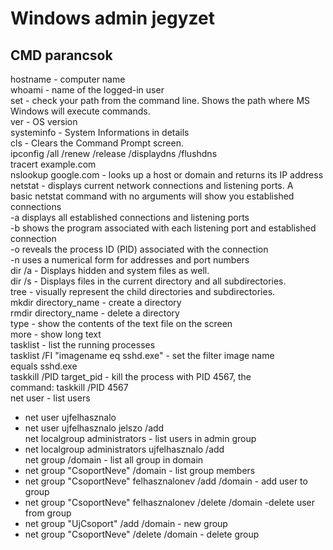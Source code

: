 # Windows admin jegyzet

## CMD parancsok

hostname - computer name<br>
whoami - name of the logged-in user<br>
set - check your path from the command line. Shows the path where MS Windows will execute commands.<br>
ver - OS version<br>
systeminfo - System Informations in details<br>
cls - Clears the Command Prompt screen.<br>
ipconfig /all /renew /release /displaydns /flushdns <br>
tracert example.com<br>
nslookup google.com - looks up a host or domain and returns its IP address<br>
netstat - displays current network connections and listening ports. A basic netstat command with no arguments will show you established connections<br>
  -a displays all established connections and listening ports<br>
  -b shows the program associated with each listening port and established connection<br>
  -o reveals the process ID (PID) associated with the connection<br>
  -n uses a numerical form for addresses and port numbers<br>
dir /a - Displays hidden and system files as well.<br>
dir /s - Displays files in the current directory and all subdirectories.<br>
tree - visually represent the child directories and subdirectories.<br>
mkdir directory_name - create a directory<br>
rmdir directory_name - delete a directory<br>
type - show the contents of the text file on the screen<br>
more - show long text<br>
tasklist - list the running processes<br>
   tasklist /FI "imagename eq sshd.exe"  -  set the filter image name equals sshd.exe<br>
taskkill /PID target_pid  - kill the process with PID 4567, the command: taskkill /PID 4567<br>
net user - list users<br>
  - net user ujfelhasznalo<br>
  - net user ujfelhasznalo jelszo /add<br>
net localgroup administrators  - list users in admin group<br>
  - net localgroup administrators ujfelhasznalo /add<br>
net group /domain  - list all group in domain<br>
  - net group "CsoportNeve" /domain  - list group members<br>
  - net group "CsoportNeve" felhasznalonev /add /domain  - add user to group<br>
  - net group "CsoportNeve" felhasznalonev /delete /domain  -delete user from group<br>
  - net group "UjCsoport" /add /domain  - new group<br>
  - net group "CsoportNeve" /delete /domain  - delete group<br>
